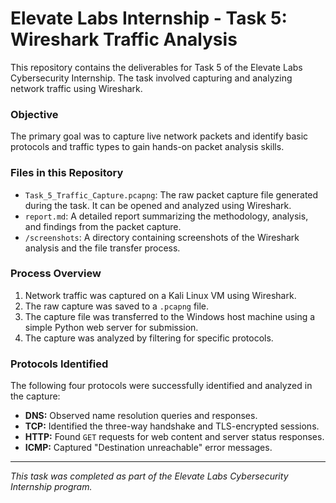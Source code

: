 # Elevate Labs Internship - Task 5: Wireshark Traffic Analysis

This repository contains the deliverables for Task 5 of the Elevate Labs Cybersecurity Internship. The task involved capturing and analyzing network traffic using Wireshark.

### **Objective**
The primary goal was to capture live network packets and identify basic protocols and traffic types to gain hands-on packet analysis skills.

### **Files in this Repository**
* `Task_5_Traffic_Capture.pcapng`: The raw packet capture file generated during the task. It can be opened and analyzed using Wireshark.
* `report.md`: A detailed report summarizing the methodology, analysis, and findings from the packet capture.
* `/screenshots`: A directory containing screenshots of the Wireshark analysis and the file transfer process.

### **Process Overview**
1.  Network traffic was captured on a Kali Linux VM using Wireshark.
2.  The raw capture was saved to a `.pcapng` file.
3.  The capture file was transferred to the Windows host machine using a simple Python web server for submission.
4.  The capture was analyzed by filtering for specific protocols.

### **Protocols Identified**
The following four protocols were successfully identified and analyzed in the capture:
* **DNS:** Observed name resolution queries and responses.
* **TCP:** Identified the three-way handshake and TLS-encrypted sessions.
* **HTTP:** Found `GET` requests for web content and server status responses.
* **ICMP:** Captured "Destination unreachable" error messages.

---
*This task was completed as part of the Elevate Labs Cybersecurity Internship program.*
